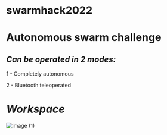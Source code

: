 # swarmhack2022


# Autonomous swarm challenge


## *Can be operated in 2 modes:*


   1 - Completely autonomous 
   
   
   2 - Bluetooth teleoperated 


# *Workspace*
![image (1)](https://user-images.githubusercontent.com/42310216/181799047-0652f22f-6729-4e96-819c-0cbf83f5acd3.png)

